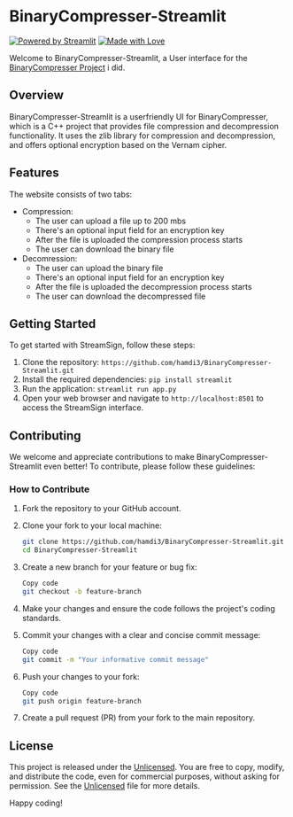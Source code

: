 # BinaryCompresser-Streamlit
[![Powered by Streamlit](https://img.shields.io/badge/Powered%20by-Streamlit-ff69b4)](https://www.streamlit.io/)
[![Made with Love](https://img.shields.io/badge/Made%20with-%E2%9D%A4-red)](https://your-url)

Welcome to BinaryCompresser-Streamlit, a User interface for the [BinaryCompresser Project](https://github.com/hamdi3/BinaryCompresser) i did.

## Overview

BinaryCompresser-Streamlit is a userfriendly UI for BinaryCompresser, which is a C++ project that provides file compression and decompression functionality. It uses the zlib library for compression and decompression, and offers optional encryption based on the Vernam cipher.

## Features
The website consists of two tabs:
- Compression:
  - The user can upload a file up to 200 mbs
  - There's an optional input field for an encryption key
  - After the file is uploaded the compression process starts
  - The user can download the binary file
- Decomression:
  - The user can upload the binary file
  - There's an optional input field for an encryption key
  - After the file is uploaded the decompression process starts
  - The user can download the decompressed file

## Getting Started
To get started with StreamSign, follow these steps:
1. Clone the repository: `https://github.com/hamdi3/BinaryCompresser-Streamlit.git`
2. Install the required dependencies: `pip install streamlit`
3. Run the application: `streamlit run app.py`
4. Open your web browser and navigate to `http://localhost:8501` to access the StreamSign interface.

## Contributing

We welcome and appreciate contributions to make BinaryCompresser-Streamlit even better! To contribute, please follow these guidelines:

### How to Contribute

1. Fork the repository to your GitHub account.

2. Clone your fork to your local machine:

   ```bash
   git clone https://github.com/hamdi3/BinaryCompresser-Streamlit.git
   cd BinaryCompresser-Streamlit
   ```

3. Create a new branch for your feature or bug fix:

    ```bash
    Copy code
    git checkout -b feature-branch
    ```

4. Make your changes and ensure the code follows the project's coding standards.

5. Commit your changes with a clear and concise commit message:

    ```bash
    Copy code
    git commit -m "Your informative commit message"
    ```

6. Push your changes to your fork:

    ```bash
    Copy code
    git push origin feature-branch
    ```

7. Create a pull request (PR) from your fork to the main repository.

## License

This project is released under the [Unlicensed](LICENSE). You are free to copy, modify, and distribute the code, even for commercial purposes, without asking for permission. See the [Unlicensed](LICENSE) file for more details.


Happy coding!
